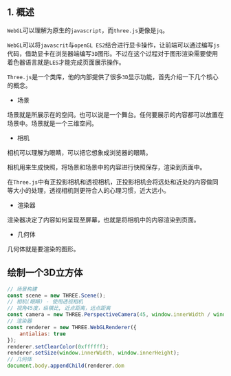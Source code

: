 ## 1. 概述

```WebGL```可以理解为原生的```javascript```，而```three.js```更像是```jq```。

```WebGL```可以将```javascrit```与```openGL ES2```结合进行显卡操作，让前端可以通过编写```js```代码，借助显卡在浏览器端编写```3D```图形。不过在这个过程对于图形渲染需要使用着色器语言就是```LES```才能完成页面展示操作。

```Three.js```是一个类库，他的内部提供了很多````3D````显示功能，首先介绍一下几个核心的概念。

- 场景

场景就是所展示在的空间。也可以说是一个舞台。任何要展示的内容都可以放置在场景中。场景就是一个三维空间。

- 相机

相机可以理解为眼睛，可以把它想象成浏览器的眼睛。

相机用来生成快照，将场景和场景中的内容进行快照保存，渲染到页面中。

在```Three.js```中有正投影相机和透视相机，正投影相机会将远处和近处的内容做同等大小的处理，透视相机则更符合人的心理习惯，近大远小。

- 渲染器

渲染器决定了内容如何呈现至屏幕，也就是将相机中的内容渲染到页面。

- 几何体

几何体就是要渲染的图形。

## 绘制一个3D立方体

```js
// 场景构建
const scene = new THREE.Scene();
// 相机(眼睛) - 使用透视相机
// 视角45度，纵横比, 近点距离，远点距离
const camera = new THREE.PerspectiveCamera(45, window.innerWidth / window.innerHeight, 1, 1000); // 1到1000米
// 渲染器
const renderer = new THREE.WebGLRenderer({
    antialias: true
});
renderer.setClearColor(0xffffff);
renderer.setSize(window.innerWidth, window.innerHeight);
// 几何体
document.body.appendChild(renderer.dom